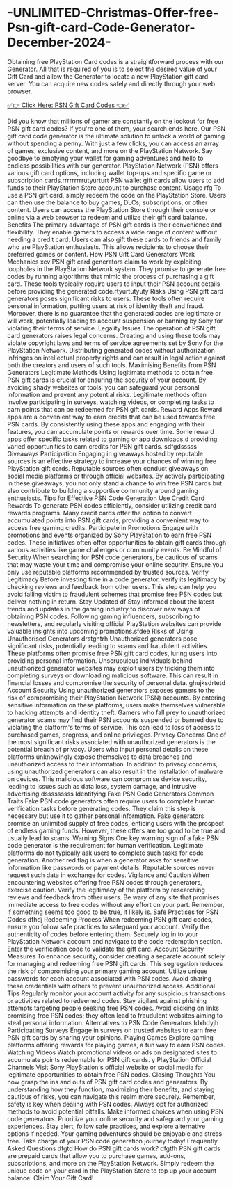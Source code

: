 # -UNLIMITED-Christmas-Offer-free-Psn-gift-card-Code-Generator-December-2024-

Obtaining free PlayStation Card codes is a straightforward process with our Generator. All that is required of you is to select the desired value of your Gift Card and allow the Generator to locate a new PlayStation gift card server. You can acquire new codes safely and directly through your web browser.

[✅👉 Click Here: PSN Gift Card Codes 👈✅](https://appbitly.com/get-free-Gift-card)

Did you know that millions of gamer are constantly on the lookout for free PSN gift card codes? If you're one of them, your search ends here. Our PSN gift card code generator is the ultimate solution to unlock a world of gaming without spending a penny. With just a few clicks, you can access an array of games, exclusive content, and more on the PlayStation Network. Say goodbye to emptying your wallet for gaming adventures and hello to endless possibilities with our generator. PlayStation Network (PSN) offers various gift card options, including wallet top-ups and specific game or subscription cards.rrrrrrrrrutyurturt PSN wallet gift cards allow users to add funds to their PlayStation Store account to purchase content. Usage rfg To use a PSN gift card, simply redeem the code on the PlayStation Store. Users can then use the balance to buy games, DLCs, subscriptions, or other content. Users can access the PlayStation Store through their console or online via a web browser to redeem and utilize their gift card balance. Benefits The primary advantage of PSN gift cards is their convenience and flexibility. They enable gamers to access a wide range of content without needing a credit card. Users can also gift these cards to friends and family who are PlayStation enthusiasts. This allows recipients to choose their preferred games or content. How PSN Gift Card Generators Work Mechanics xcv PSN gift card generators claim to work by exploiting loopholes in the PlayStation Network system. They promise to generate free codes by running algorithms that mimic the process of purchasing a gift card. These tools typically require users to input their PSN account details before providing the generated code.rtyurtutyuty Risks Using PSN gift card generators poses significant risks to users. These tools often require personal information, putting users at risk of identity theft and fraud. Moreover, there is no guarantee that the generated codes are legitimate or will work, potentially leading to account suspension or banning by Sony for violating their terms of service. Legality Issues The operation of PSN gift card generators raises legal concerns. Creating and using these tools may violate copyright laws and terms of service agreements set by Sony for the PlayStation Network. Distributing generated codes without authorization infringes on intellectual property rights and can result in legal action against both the creators and users of such tools. Maximising Benefits from PSN Generators Legitimate Methods Using legitimate methods to obtain free PSN gift cards is crucial for ensuring the security of your account. By avoiding shady websites or tools, you can safeguard your personal information and prevent any potential risks. Legitimate methods often involve participating in surveys, watching videos, or completing tasks to earn points that can be redeemed for PSN gift cards. Reward Apps Reward apps are a convenient way to earn credits that can be used towards free PSN cards. By consistently using these apps and engaging with their features, you can accumulate points or rewards over time. Some reward apps offer specific tasks related to gaming or app downloads,d providing varied opportunities to earn credits for PSN gift cards. sdfgdsssss Giveaways Participation Engaging in giveaways hosted by reputable sources is an effective strategy to increase your chances of winning free PlayStation gift cards. Reputable sources often conduct giveaways on social media platforms or through official websites. By actively participating in these giveaways, you not only stand a chance to win free PSN cards but also contribute to building a supportive community around gaming enthusiasts. Tips for Effective PSN Code Generation Use Credit Card Rewards To generate PSN codes efficiently, consider utilizing credit card rewards programs. Many credit cards offer the option to convert accumulated points into PSN gift cards, providing a convenient way to access free gaming credits. Participate in Promotions Engage with promotions and events organized by Sony PlayStation to earn free PSN codes. These initiatives often offer opportunities to obtain gift cards through various activities like game challenges or community events. Be Mindful of Security When searching for PSN code generators, be cautious of scams that may waste your time and compromise your online security. Ensure you only use reputable platforms recommended by trusted sources. Verify Legitimacy Before investing time in a code generator, verify its legitimacy by checking reviews and feedback from other users. This step can help you avoid falling victim to fraudulent schemes that promise free PSN codes but deliver nothing in return. Stay Updated df Stay informed about the latest trends and updates in the gaming industry to discover new ways of obtaining PSN codes. Following gaming influencers, subscribing to newsletters, and regularly visiting official PlayStation websites can provide valuable insights into upcoming promotions.sfdee Risks of Using Unauthorised Generators drstghtrh Unauthorized generators pose significant risks, potentially leading to scams and fraudulent activities. These platforms often promise free PSN gift card codes, luring users into providing personal information. Unscrupulous individuals behind unauthorized generator websites may exploit users by tricking them into completing surveys or downloading malicious software. This can result in financial losses and compromise the security of personal data. ghujksdrtetd Account Security Using unauthorized generators exposes gamers to the risk of compromising their PlayStation Network (PSN) accounts. By entering sensitive information on these platforms, users make themselves vulnerable to hacking attempts and identity theft. Gamers who fall prey to unauthorized generator scams may find their PSN accounts suspended or banned due to violating the platform's terms of service. This can lead to loss of access to purchased games, progress, and online privileges. Privacy Concerns One of the most significant risks associated with unauthorized generators is the potential breach of privacy. Users who input personal details on these platforms unknowingly expose themselves to data breaches and unauthorized access to their information. In addition to privacy concerns, using unauthorized generators can also result in the installation of malware on devices. This malicious software can compromise device security, leading to issues such as data loss, system damage, and intrusive advertising.dsssssssss Identifying Fake PSN Code Generators Common Traits Fake PSN code generators often require users to complete human verification tasks before generating codes. They claim this step is necessary but use it to gather personal information. Fake generators promise an unlimited supply of free codes, enticing users with the prospect of endless gaming funds. However, these offers are too good to be true and usually lead to scams. Warning Signs One key warning sign of a fake PSN code generator is the requirement for human verification. Legitimate platforms do not typically ask users to complete such tasks for code generation. Another red flag is when a generator asks for sensitive information like passwords or payment details. Reputable sources never request such data in exchange for codes. Vigilance and Caution When encountering websites offering free PSN codes through generators, exercise caution. Verify the legitimacy of the platform by researching reviews and feedback from other users. Be wary of any site that promises immediate access to free codes without any effort on your part. Remember, if something seems too good to be true, it likely is. Safe Practises for PSN Codes dfhdj Redeeming Process When redeeming PSN gift card codes, ensure you follow safe practices to safeguard your account. Verify the authenticity of codes before entering them. Securely log in to your PlayStation Network account and navigate to the code redemption section. Enter the verification code to validate the gift card. Account Security Measures To enhance security, consider creating a separate account solely for managing and redeeming free PSN gift cards. This segregation reduces the risk of compromising your primary gaming account. Utilize unique passwords for each account associated with PSN codes. Avoid sharing these credentials with others to prevent unauthorized access. Additional Tips Regularly monitor your account activity for any suspicious transactions or activities related to redeemed codes. Stay vigilant against phishing attempts targeting people seeking free PSN codes. Avoid clicking on links promising free PSN codes; they often lead to fraudulent websites aiming to steal personal information. Alternatives to PSN Code Generators fdxhdyjh Participating Surveys Engage in surveys on trusted websites to earn free PSN gift cards by sharing your opinions. Playing Games Explore gaming platforms offering rewards for playing games, a fun way to earn PSN codes. Watching Videos Watch promotional videos or ads on designated sites to accumulate points redeemable for PSN gift cards. y PlayStation Official Channels Visit Sony PlayStation's official website or social media for legitimate opportunities to obtain free PSN codes. Closing Thoughts You now grasp the ins and outs of PSN gift card codes and generators. By understanding how they function, maximizing their benefits, and staying cautious of risks, you can navigate this realm more securely. Remember, safety is key when dealing with PSN codes. Always opt for authorized methods to avoid potential pitfalls. Make informed choices when using PSN code generators. Prioritize your online security and safeguard your gaming experiences. Stay alert, follow safe practices, and explore alternative options if needed. Your gaming adventures should be enjoyable and stress-free. Take charge of your PSN code generation journey today! Frequently Asked Questions dfgtd How do PSN gift cards work? dfgtfh PSN gift cards are prepaid cards that allow you to purchase games, add-ons, subscriptions, and more on the PlayStation Network. Simply redeem the unique code on your card in the PlayStation Store to top up your account balance. Claim Your Gift Card!
